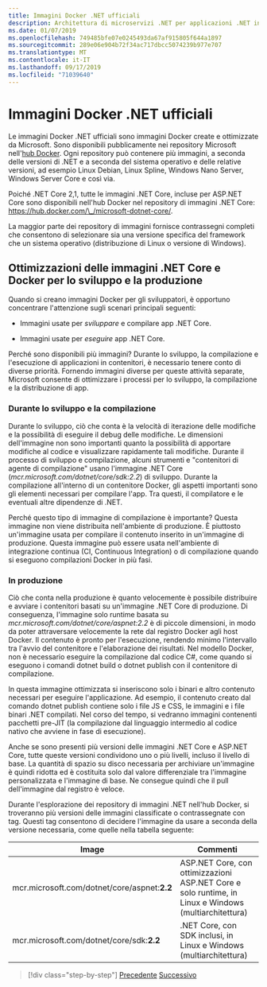 ```yaml
---
title: Immagini Docker .NET ufficiali
description: Architettura di microservizi .NET per applicazioni .NET in contenitori | Immagini Docker .NET ufficiali
ms.date: 01/07/2019
ms.openlocfilehash: 749485bfe07e0245493da67af915805f644a1897
ms.sourcegitcommit: 289e06e904b72f34ac717dbcc5074239b977e707
ms.translationtype: MT
ms.contentlocale: it-IT
ms.lasthandoff: 09/17/2019
ms.locfileid: "71039640"
---
```

# <a name="official-net-docker-images"></a>Immagini Docker .NET ufficiali

Le immagini Docker .NET ufficiali sono immagini Docker create e ottimizzate da Microsoft. Sono disponibili pubblicamente nei repository Microsoft nell'[hub Docker](https://hub.docker.com/u/microsoft/). Ogni repository può contenere più immagini, a seconda delle versioni di .NET e a seconda del sistema operativo e delle relative versioni, ad esempio Linux Debian, Linux Spline, Windows Nano Server, Windows Server Core e così via.

Poiché .NET Core 2,1, tutte le immagini .NET Core, incluse per ASP.NET Core sono disponibili nell'hub Docker nel repository di immagini .NET Core: <https://hub.docker.com/\_/microsoft-dotnet-core/>.

La maggior parte dei repository di immagini fornisce contrassegni completi che consentono di selezionare sia una versione specifica del framework che un sistema operativo (distribuzione di Linux o versione di Windows).

## <a name="net-core-and-docker-image-optimizations-for-development-versus-production"></a>Ottimizzazioni delle immagini .NET Core e Docker per lo sviluppo e la produzione

Quando si creano immagini Docker per gli sviluppatori, è opportuno concentrare l'attenzione sugli scenari principali seguenti:

- Immagini usate per *sviluppare* e compilare app .NET Core.

- Immagini usate per *eseguire* app .NET Core.

Perché sono disponibili più immagini? Durante lo sviluppo, la compilazione e l'esecuzione di applicazioni in contenitori, è necessario tenere conto di diverse priorità. Fornendo immagini diverse per queste attività separate, Microsoft consente di ottimizzare i processi per lo sviluppo, la compilazione e la distribuzione di app.

### <a name="during-development-and-build"></a>Durante lo sviluppo e la compilazione

Durante lo sviluppo, ciò che conta è la velocità di iterazione delle modifiche e la possibilità di eseguire il debug delle modifiche. Le dimensioni dell'immagine non sono importanti quanto la possibilità di apportare modifiche al codice e visualizzare rapidamente tali modifiche. Durante il processo di sviluppo e compilazione, alcuni strumenti e "contenitori di agente di compilazione" usano l'immagine .NET Core (*mcr.microsoft.com/dotnet/core/sdk:2.2*) di sviluppo. Durante la compilazione all'interno di un contenitore Docker, gli aspetti importanti sono gli elementi necessari per compilare l'app. Tra questi, il compilatore e le eventuali altre dipendenze di .NET.

Perché questo tipo di immagine di compilazione è importante? Questa immagine non viene distribuita nell'ambiente di produzione. È piuttosto un'immagine usata per compilare il contenuto inserito in un'immagine di produzione. Questa immagine può essere usata nell'ambiente di integrazione continua (CI, Continuous Integration) o di compilazione quando si eseguono compilazioni Docker in più fasi.

### <a name="in-production"></a>In produzione

Ciò che conta nella produzione è quanto velocemente è possibile distribuire e avviare i contenitori basati su un'immagine .NET Core di produzione. Di conseguenza, l'immagine solo runtime basata su *mcr.microsoft.com/dotnet/core/aspnet:2.2* è di piccole dimensioni, in modo da poter attraversare velocemente la rete dal registro Docker agli host Docker. Il contenuto è pronto per l'esecuzione, rendendo minimo l'intervallo tra l'avvio del contenitore e l'elaborazione dei risultati. Nel modello Docker, non è necessario eseguire la compilazione dal codice C\#, come quando si eseguono i comandi dotnet build o dotnet publish con il contenitore di compilazione.

In questa immagine ottimizzata si inseriscono solo i binari e altro contenuto necessari per eseguire l'applicazione. Ad esempio, il contenuto creato dal comando dotnet publish contiene solo i file JS e CSS, le immagini e i file binari .NET compilati. Nel corso del tempo, si vedranno immagini contenenti pacchetti pre-JIT (la compilazione dal linguaggio intermedio al codice nativo che avviene in fase di esecuzione).

Anche se sono presenti più versioni delle immagini .NET Core e ASP.NET Core, tutte queste versioni condividono uno o più livelli, incluso il livello di base. La quantità di spazio su disco necessaria per archiviare un'immagine è quindi ridotta ed è costituita solo dal valore differenziale tra l'immagine personalizzata e l'immagine di base. Ne consegue quindi che il pull dell'immagine dal registro è veloce.

Durante l'esplorazione dei repository di immagini .NET nell'hub Docker, si troveranno più versioni delle immagini classificate o contrassegnate con tag. Questi tag consentono di decidere l'immagine da usare a seconda della versione necessaria, come quelle nella tabella seguente:

| Image | Commenti |
|-------|----------|
| mcr.microsoft.com/dotnet/core/aspnet:**2.2** | ASP.NET Core, con ottimizzazioni ASP.NET Core e solo runtime, in Linux e Windows (multiarchitettura) |
| mcr.microsoft.com/dotnet/core/sdk:**2.2** | .NET Core, con SDK inclusi, in Linux e Windows (multiarchitettura) |

> [!div class="step-by-step"]
> [Precedente](net-container-os-targets.md)
> [Successivo](../architect-microservice-container-applications/index.md)
